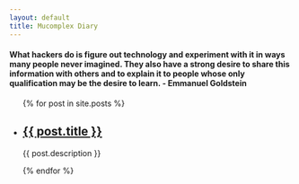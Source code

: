 ```yaml
---
layout: default
title: Mucomplex Diary
---
```

<h4>What hackers do is figure out technology and experiment with it in ways many people never imagined. They also have a strong desire to share this information with others and to explain it to people whose only qualification may be the desire to learn. - Emmanuel Goldstein</h4>

<ul>
  {% for post in site.posts %}
    <li>
      <h2><a href="/mucomplex/{{ post.url }}">{{ post.title }}</a></h2>
      <p>{{ post.description }}</p>
    </li>
  {% endfor %}
</ul>
